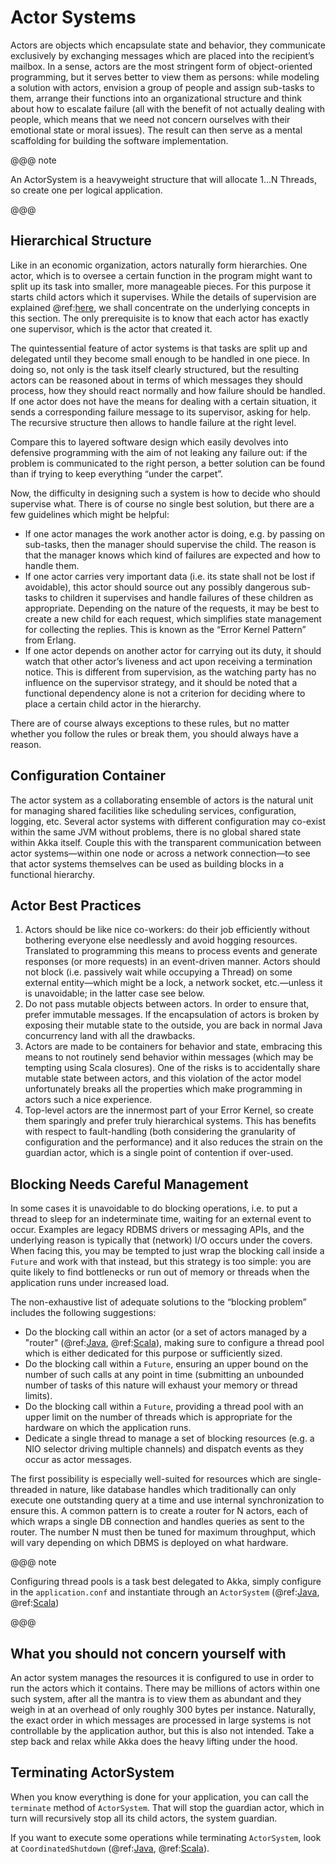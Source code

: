 # Actor Systems

Actors are objects which encapsulate state and behavior, they communicate
exclusively by exchanging messages which are placed into the recipient’s
mailbox. In a sense, actors are the most stringent form of object-oriented
programming, but it serves better to view them as persons: while modeling a
solution with actors, envision a group of people and assign sub-tasks to them,
arrange their functions into an organizational structure and think about how to
escalate failure (all with the benefit of not actually dealing with people,
which means that we need not concern ourselves with their emotional state or
moral issues). The result can then serve as a mental scaffolding for building
the software implementation.

@@@ note

An ActorSystem is a heavyweight structure that will allocate 1…N Threads,
so create one per logical application.

@@@

## Hierarchical Structure

Like in an economic organization, actors naturally form hierarchies. One actor,
which is to oversee a certain function in the program might want to split up
its task into smaller, more manageable pieces. For this purpose it starts child
actors which it supervises. While the details of supervision are explained
@ref:[here](supervision.md), we shall concentrate on the underlying concepts in
this section. The only prerequisite is to know that each actor has exactly one
supervisor, which is the actor that created it.

The quintessential feature of actor systems is that tasks are split up and
delegated until they become small enough to be handled in one piece. In doing
so, not only is the task itself clearly structured, but the resulting actors
can be reasoned about in terms of which messages they should process, how they
should react normally and how failure should be handled. If one actor does not
have the means for dealing with a certain situation, it sends a corresponding
failure message to its supervisor, asking for help. The recursive structure
then allows to handle failure at the right level.

Compare this to layered software design which easily devolves into defensive
programming with the aim of not leaking any failure out: if the problem is
communicated to the right person, a better solution can be found than if
trying to keep everything “under the carpet”.

Now, the difficulty in designing such a system is how to decide who should
supervise what. There is of course no single best solution, but there are a few
guidelines which might be helpful:

 * If one actor manages the work another actor is doing, e.g. by passing on
sub-tasks, then the manager should supervise the child. The reason is that
the manager knows which kind of failures are expected and how to handle
them.
 * If one actor carries very important data (i.e. its state shall not be lost
if avoidable), this actor should source out any possibly dangerous sub-tasks
to children it supervises and handle failures of these children as
appropriate. Depending on the nature of the requests, it may be best to
create a new child for each request, which simplifies state management for
collecting the replies. This is known as the “Error Kernel Pattern” from
Erlang.
 * If one actor depends on another actor for carrying out its duty, it should
watch that other actor’s liveness and act upon receiving a termination
notice. This is different from supervision, as the watching party has no
influence on the supervisor strategy, and it should be noted that a
functional dependency alone is not a criterion for deciding where to place a
certain child actor in the hierarchy.

There are of course always exceptions to these rules, but no matter whether you
follow the rules or break them, you should always have a reason.

## Configuration Container

The actor system as a collaborating ensemble of actors is the natural unit for
managing shared facilities like scheduling services, configuration, logging,
etc. Several actor systems with different configuration may co-exist within the
same JVM without problems, there is no global shared state within Akka itself.
Couple this with the transparent communication between actor systems—within one
node or across a network connection—to see that actor systems themselves can be
used as building blocks in a functional hierarchy.

## Actor Best Practices

 1. Actors should be like nice co-workers: do their job efficiently without
bothering everyone else needlessly and avoid hogging resources. Translated
to programming this means to process events and generate responses (or more
requests) in an event-driven manner. Actors should not block (i.e. passively
wait while occupying a Thread) on some external entity—which might be a
lock, a network socket, etc.—unless it is unavoidable; in the latter case
see below.
 2. Do not pass mutable objects between actors. In order to ensure that, prefer
immutable messages. If the encapsulation of actors is broken by exposing
their mutable state to the outside, you are back in normal Java concurrency
land with all the drawbacks.
 3. Actors are made to be containers for behavior and state, embracing this
means to not routinely send behavior within messages (which may be tempting
using Scala closures). One of the risks is to accidentally share mutable
state between actors, and this violation of the actor model unfortunately
breaks all the properties which make programming in actors such a nice
experience.
 4. Top-level actors are the innermost part of your Error Kernel, so create them
sparingly and prefer truly hierarchical systems. This has benefits with
respect to fault-handling (both considering the granularity of configuration
and the performance) and it also reduces the strain on the guardian actor,
which is a single point of contention if over-used.

## Blocking Needs Careful Management

In some cases it is unavoidable to do blocking operations, i.e. to put a thread
to sleep for an indeterminate time, waiting for an external event to occur.
Examples are legacy RDBMS drivers or messaging APIs, and the underlying reason
is typically that (network) I/O occurs under the covers. When facing this, you
may be tempted to just wrap the blocking call inside a `Future` and work
with that instead, but this strategy is too simple: you are quite likely to
find bottlenecks or run out of memory or threads when the application runs
under increased load.

The non-exhaustive list of adequate solutions to the “blocking problem”
includes the following suggestions:

 * Do the blocking call within an actor (or a set of actors managed by a "router"
(@ref:[Java](../java/routing.md), @ref:[Scala](../scala/routing.md)),  making sure to
configure a thread pool which is either dedicated for this purpose or
sufficiently sized.
 * Do the blocking call within a `Future`, ensuring an upper bound on
the number of such calls at any point in time (submitting an unbounded
number of tasks of this nature will exhaust your memory or thread limits).
 * Do the blocking call within a `Future`, providing a thread pool with
an upper limit on the number of threads which is appropriate for the
hardware on which the application runs.
 * Dedicate a single thread to manage a set of blocking resources (e.g. a NIO
selector driving multiple channels) and dispatch events as they occur as
actor messages.

The first possibility is especially well-suited for resources which are
single-threaded in nature, like database handles which traditionally can only
execute one outstanding query at a time and use internal synchronization to
ensure this. A common pattern is to create a router for N actors, each of which
wraps a single DB connection and handles queries as sent to the router. The
number N must then be tuned for maximum throughput, which will vary depending
on which DBMS is deployed on what hardware.

@@@ note

Configuring thread pools is a task best delegated to Akka, simply configure
in the `application.conf` and instantiate through an
`ActorSystem` (@ref:[Java](../java/dispatchers.md#dispatcher-lookup), @ref:[Scala](../scala/dispatchers.md#dispatcher-lookup))

@@@

## What you should not concern yourself with

An actor system manages the resources it is configured to use in order to run
the actors which it contains. There may be millions of actors within one such
system, after all the mantra is to view them as abundant and they weigh in at
an overhead of only roughly 300 bytes per instance. Naturally, the exact order
in which messages are processed in large systems is not controllable by the
application author, but this is also not intended. Take a step back and relax
while Akka does the heavy lifting under the hood.

## Terminating ActorSystem

When you know everything is done for your application, you can call the
`terminate` method of `ActorSystem`. That will stop the guardian
actor, which in turn will recursively stop all its child actors, the system
guardian.

If you want to execute some operations while terminating `ActorSystem`,
look at `CoordinatedShutdown` (@ref:[Java](../java/actors.md#coordinated-shutdown), @ref:[Scala](../scala/actors.md#coordinated-shutdown)).
